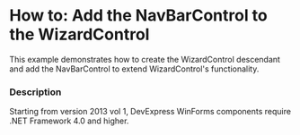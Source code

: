# How to: Add the NavBarControl to the WizardControl 


<p>This example demonstrates how to create the WizardControl descendant and add the NavBarControl to extend WizardControl's functionality.</p>


<h3>Description</h3>

<p>Starting from version 2013 vol 1, DevExpress WinForms components require .NET Framework 4.0 and higher.</p>

<br/>


